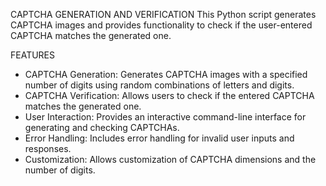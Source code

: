 CAPTCHA GENERATION AND VERIFICATION
This Python script generates CAPTCHA images and provides functionality to check if the user-entered CAPTCHA matches the generated one.

FEATURES
* CAPTCHA Generation: Generates CAPTCHA images with a specified number of digits using random combinations of letters and digits.
* CAPTCHA Verification: Allows users to check if the entered CAPTCHA matches the generated one.
* User Interaction: Provides an interactive command-line interface for generating and checking CAPTCHAs.
* Error Handling: Includes error handling for invalid user inputs and responses.
* Customization: Allows customization of CAPTCHA dimensions and the number of digits.
